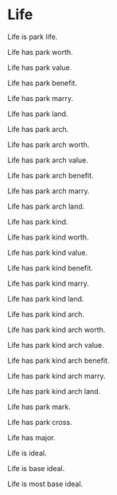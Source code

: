 # Life

Life is park life.

Life has park worth.

Life has park value.

Life has park benefit.

Life has park marry.

Life has park land.

Life has park arch.

Life has park arch worth.

Life has park arch value.

Life has park arch benefit.

Life has park arch marry.

Life has park arch land.

Life has park kind.

Life has park kind worth.

Life has park kind value.

Life has park kind benefit.

Life has park kind marry.

Life has park kind land.

Life has park kind arch.

Life has park kind arch worth.

Life has park kind arch value.

Life has park kind arch benefit.

Life has park kind arch marry.

Life has park kind arch land.

Life has park mark.

Life has park cross.

Life has major.

Life is ideal.

Life is base ideal.

Life is most base ideal.